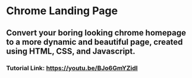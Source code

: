 # Chrome Landing Page

## Convert your boring looking chrome homepage to a more dynamic and beautiful page, created using HTML, CSS, and Javascript.

### Tutorial Link: https://youtu.be/BJo6GmYZidI
